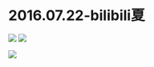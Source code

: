 # 2016.07.22-bilibili夏
![](https://bilicoverimg.github.io/2016/2016.07.22-bilibili夏.jpg)
![](https://bilicoverimg.github.io/2016/2016.07.22-bilibili夏%28平板截图%29.jpg)

![](https://bilicover2016.github.io/2016.07.22.jpg)